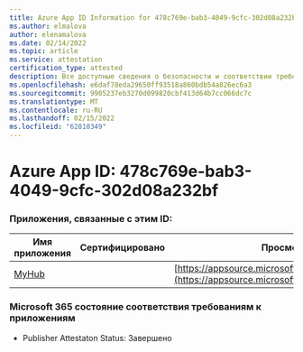 ```yaml
---
title: Azure App ID Information for 478c769e-bab3-4049-9cfc-302d08a232bf
ms.author: elmalova
author: elenamalova
ms.date: 02/14/2022
ms.topic: article
ms.service: attestation
certification_type: attested
description: Все доступные сведения о безопасности и соответствии требованиям для 478c769e-bab3-4049-9cfc-302d08a232bf.
ms.openlocfilehash: e6daf78eda29650ff93518a860bdb54a826ec6a3
ms.sourcegitcommit: 9905237eb3270d099820cbf413d64b7cc066dc7c
ms.translationtype: MT
ms.contentlocale: ru-RU
ms.lasthandoff: 02/15/2022
ms.locfileid: "62810349"
---
```

# <a name="azure-app-id-478c769e-bab3-4049-9cfc-302d08a232bf"></a>Azure App ID: 478c769e-bab3-4049-9cfc-302d08a232bf


### <a name="apps-associated-with-this-id"></a>Приложения, связанные с этим ID:
| **Имя приложения** | **Сертифицировано** | **Просмотр в AppSource** |
|--------------|---------------|-----------------------|
| [MyHub](https://docs.microsoft.com/microsoft-365-app-certification/forward/WA200000726) |  | [https://appsource.microsoft.com/product/office/WA200000726](https://appsource.microsoft.com/product/office/WA200000726) |

### <a name="microsoft-365-app-compliance-status"></a>Microsoft 365 состояние соответствия требованиям к приложениям
- Publisher Attestaton Status: Завершено
